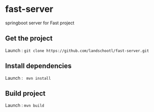 # fast-server
springboot server for Fast project 
## Get the project
Launch : ```git clone https://github.com/landschootl/fast-server.git```
## Install dependencies
Launch : ``` mvn install```
## Build project
Launch : ```mvn build```

